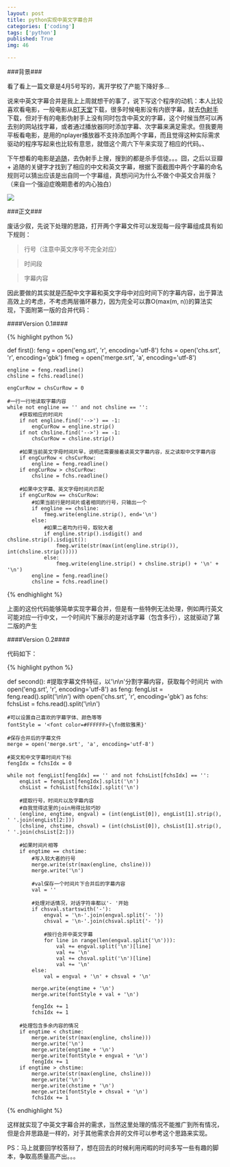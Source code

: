 ```yaml
---
layout: post
title: python实现中英文字幕合并
categories: ['coding']
tags: ['python']
published: True
img: 46

---
```


###背景###

看了看上一篇文章是4月5号写的，离开学校了产能下降好多...

说来中英文字幕合并是我上上周就想干的事了，说下写这个程序的动机：本人比较喜欢看电影，一般电影从[BT天堂](http://www.bttiantang.com/)下载，很多时候电影没有内嵌字幕，就去[伪射手](http://assrt.net/)下载，但对于有的电影伪射手上没有同时包含中英文的字幕，这个时候当然可以再去别的网站找字幕，或者通过播放器同时添加字幕、次字幕来满足需求。但我要用平板看电影，是用的nplayer播放器不支持添加两个字幕，而且觉得这种实际需求驱动的程序写起来也比较有意思，就借这个周六下午来实现了相应的代码。、

下午想看的电影是[追随](https://movie.douban.com/subject/1397546/)，去伪射手上搜，搜到的都是杀手信徒。。。囧，之后以豆瓣 + 追随的关键字才找到了相应的中文和英文字幕，根据下面截图中两个字幕的命名规则可以猜出应该是出自同一个字幕组，真想问问为什么不做个中英文合并版？（来自一个强迫症晚期患者的内心独白）

![](http://7xlnl2.com1.z0.glb.clouddn.com/post46-001.jpg)

###正文###

废话少叙，先说下处理的思路，打开两个字幕文件可以发现每一段字幕组成具有如下规则：

> 行号（注意中英文序号不完全对应）

> 时间段

> 字幕内容

因此要做的其实就是匹配中文字幕和英文字母中对应时间下的字幕内容，出于算法高效上的考虑，不考虑两层循环暴力，因为完全可以靠O(max(m, n))的算法实现，下面附第一版的合并代码：

####Version 0.1####

{% highlight python %}

def first():
    feng = open('eng.srt', 'r', encoding='utf-8')
    fchs = open('chs.srt', 'r', encoding='gbk')
    fmeg = open('merge.srt', 'a', encoding='utf-8')

    engline = feng.readline()
    chsline = fchs.readline()

    engCurRow = chsCurRow = 0

    #一行一行地读取字幕内容
    while not engline == '' and not chsline == '':
    	#获取相应的时间片
        if not engline.find('-->') == -1:
            engCurRow = engline.strip()
        if not chsline.find('-->') == -1:
            chsCurRow = chsline.strip()

        #如果当前英文字母时间片早，说明还需要接着读英文字幕内容，反之读取中文字幕内容
        if engCurRow < chsCurRow:
            engline = feng.readline()
        if engCurRow > chsCurRow:
            chsline = fchs.readline()

        #如果中文字幕、英文字母时间片匹配
        if engCurRow == chsCurRow:
        	#如果当前行是时间片或者相同的行号，只输出一个
            if engline == chsline:
                fmeg.write(engline.strip(), end='\n')
            else:
            	#如果二者均为行号，取较大者
                if engline.strip().isdigit() and chsline.strip().isdigit():
                    fmeg.write(str(max(int(engline.strip()), int(chsline.strip()))))
                else:
                    fmeg.write(engline.strip() + chsline.strip() + '\n' + '\n')
            engline = feng.readline()
            chsline = fchs.readline()

{% endhighlight %}

上面的这份代码能够简单实现字幕合并，但是有一些特例无法处理，例如两行英文可能对应一行中文，一个时间片下展示的是对话字幕（包含多行），这就驱动了第二版的产生

####Version 0.2####

代码如下：

{% highlight python %}

def second():
	#提取字幕文件特征，以'\n\n'分割字幕内容，获取每个时间片
	with open('eng.srt', 'r', encoding='utf-8') as feng:
        fengList = feng.read().split('\n\n')
    with open('chs.srt', 'r', encoding='gbk') as fchs:
        fchsList = fchs.read().split('\n\n')

    #可以设置自己喜欢的字幕字体、颜色等等
    fontStyle = '<font color=#FFFFFF>{\fn微软雅黑}'

    #保存合并后的字幕文件
    merge = open('merge.srt', 'a', encoding='utf-8')

    #英文和中文字幕时间片下标
    fengIdx = fchsIdx = 0

    while not fengList[fengIdx] == '' and not fchsList[fchsIdx] == '':
        engList = fengList[fengIdx].split('\n')
        chsList = fchsList[fchsIdx].split('\n')

        #提取行号，时间片以及字幕内容
        #自我觉得这里的join用得比较巧妙
        (engline, engtime, engval) = (int(engList[0]), engList[1].strip(), ' '.join(engList[2:]))
        (chsline, chstime, chsval) = (int(chsList[0]), chsList[1].strip(), ' '.join(chsList[2:]))

        #如果时间片相等
        if engtime == chstime:
        	#写入较大者的行号
            merge.write(str(max(engline, chsline)))
            merge.write('\n')

            #val保存一个时间片下合并后的字幕内容
            val = ''

            #处理对话情况，对话字符串都以'- '开始
            if chsval.startswith('-'):
                engval = '\n-'.join(engval.split('- '))
                chsval = '\n-'.join(chsval.split('- '))

                #按行合并中英文字幕
                for line in range(len(engval.split('\n'))):
                    val += engval.split('\n')[line]
                    val += '\n'
                    val += chsval.split('\n')[line]
                    val += '\n'
            else:
                val = engval + '\n' + chsval + '\n'

            merge.write(engtime + '\n')
            merge.write(fontStyle + val + '\n')

            fengIdx += 1
            fchsIdx += 1

        #处理包含多余内容的情况
        if engtime < chstime:
            merge.write(str(max(engline, chsline)))
            merge.write('\n')
            merge.write(engtime + '\n')
            merge.write(fontStyle + engval + '\n')
            fengIdx += 1
        if engtime > chstime:
            merge.write(str(max(engline, chsline)))
            merge.write('\n')
            merge.write(chstime + '\n')
            merge.write(fontStyle + chsval + '\n')
            fchsIdx += 1
{% endhighlight %}

这样就实现了中英文字幕合并的需求，当然这里处理的情况不能推广到所有情况，但是合并思路是一样的，对于其他需求合并的文件可以参考这个思路来实现。

PS：马上就要回学校答辩了，想在回去的时候利用闲暇的时间多写一些有趣的脚本，争取高质量高产出。。。